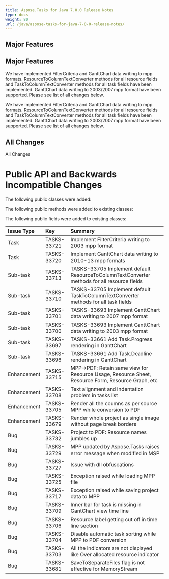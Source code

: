 ```yaml
---
title: Aspose.Tasks for Java 7.0.0 Release Notes
type: docs
weight: 80
url: /java/aspose-tasks-for-java-7-0-0-release-notes/
---
```


## **Major Features**
## **Major Features**
We have implemented FilterCriteria and GanttChart data writing to mpp
formats. ResourceToColumnTextConverter methods for all resource 
fields and TaskToColumnTextConverter methods for all task fields have 
been implemented. GanttChart data writing to 2003/2007 mpp format have 
been supported. Please see list of all changes below. 

We have implemented FilterCriteria and GanttChart data writing to mpp
formats. ResourceToColumnTextConverter methods for all resource 
fields and TaskToColumnTextConverter methods for all task fields have 
been implemented. GanttChart data writing to 2003/2007 mpp format have 
been supported. Please see list of all changes below.
## **All Changes**
All Changes
# **Public API and Backwards Incompatible Changes**
The following public classes were added:

The following public methods were added to existing classes:

The following public fields were added to existing classes:

|**Issue Type** |**Key** |**Summary** |
| :- | :- | :- |
|Task |TASKS-33721 |Implement FilterCriteria writing to 2003 mpp format |
|Task |TASKS-33720 |Implement GanttChart data writing to 2010-13 mpp formats |
|Sub-task |TASKS-33713 |TASKS-33705 Implement default ResourceToColumnTextConverter methods for all resource fields |
|Sub-task |TASKS-33710 |TASKS-33705 Implement default TaskToColumnTextConverter methods for all task fields |
|Sub-task |TASKS-33701 |TASKS-33693 Implement GanttChart data writing to 2007 mpp format |
|Sub-task |TASKS-33700 |TASKS-33693 Implement GanttChart data writing to 2003 mpp format |
|Sub-task |TASKS-33697 |TASKS-33661 Add Task.Progress rendering in GanttChart |
|Sub-task |TASKS-33696 |TASKS-33661 Add Task.Deadline rendering in GanttChart |
|Enhancement |TASKS-33715 |MPP->PDF: Retain same view for Resource Usage, Resource Sheet, Resource Form, Resource Graph, etc |
|Enhancement |TASKS-33708 |Text alignment and indentation problem in tasks list |
|Enhancement |TASKS-33705 |Render all the coumns as per source MPP while conversion to PDF |
|Enhancement |TASKS-33679 |Render whole project as single image without page break borders |
|Bug |TASKS-33732 |Project to PDF: Resource names jumbles up |
|Bug |TASKS-33729 |MPP updated by Aspose.Tasks raises error message when modified in MSP |
|Bug |TASKS-33727 |Issue with dll obfuscations |
|Bug |TASKS-33725 |Exception raised while loading MPP file |
|Bug |TASKS-33717 |Exception raised while saving project data to MPP |
|Bug |TASKS-33709 |Inner bar for task is missing in GantChart view time line |
|Bug |TASKS-33706 |Resource label getting cut off in time line section |
|Bug |TASKS-33704 |Disable automatic task sorting while MPP to PDF conversion |
|Bug |TASKS-33703 |All the indicators are not displayed like Over allocated resource indicator |
|Bug |TASKS-33681 |SaveToSeparateFiles flag is not effective for MemoryStream |

